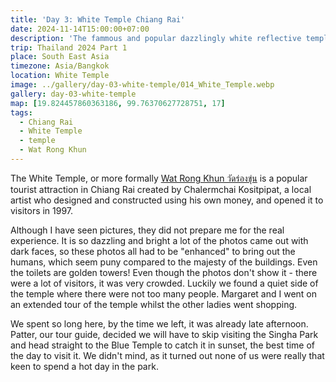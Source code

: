 ```yaml
---
title: 'Day 3: White Temple Chiang Rai'
date: 2024-11-14T15:00:00+07:00
description: 'The fammous and popular dazzlingly white reflective temple in Chiang Rai.'
trip: Thailand 2024 Part 1
place: South East Asia
timezone: Asia/Bangkok
location: White Temple
image: ../gallery/day-03-white-temple/014_White_Temple.webp
gallery: day-03-white-temple
map: [19.824457860363186, 99.76370627728751, 17]
tags:
  - Chiang Rai
  - White Temple
  - temple
  - Wat Rong Khun
---
```


The White Temple, or more formally [Wat Rong Khun วัดร่องขุ่น](https://www.tourismthailand.org/Attraction/wat-rong-khun) is a popular tourist attraction in Chiang Rai created by Chalermchai Kositpipat, a local artist who designed and constructed using his own money, and opened it to visitors in 1997.

Although I have seen pictures, they did not prepare me for the real experience. It is so dazzling and bright a lot of the photos came out with dark faces, so these photos all had to be "enhanced" to bring out the humans, which seem puny compared to the majesty of the buildings. Even the toilets are golden towers! Even though the photos don't show it - there were a lot of visitors, it was very crowded. Luckily we found a quiet side of the temple where there were not too many people. Margaret and I went on an extended tour of the temple whilst the other ladies went shopping.

We spent so long here, by the time we left, it was already late afternoon. Patter, our tour guide, decided we will have to skip visiting the Singha Park and head straight to the Blue Temple to catch it in sunset, the best time of the day to visit it. We didn't mind, as it turned out none of us were really that keen to spend a hot day in the park.
